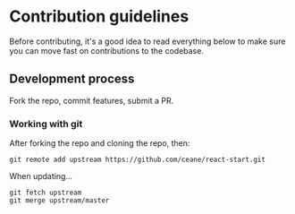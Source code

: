 # Contribution guidelines

Before contributing, it's a good idea to read everything below to make sure you can move fast on contributions to the codebase.

## Development process

Fork the repo, commit features, submit a PR.

### Working with git

After forking the repo and cloning the repo, then:

```
git remote add upstream https://github.com/ceane/react-start.git
```

When updating...

```
git fetch upstream
git merge upstream/master
```
